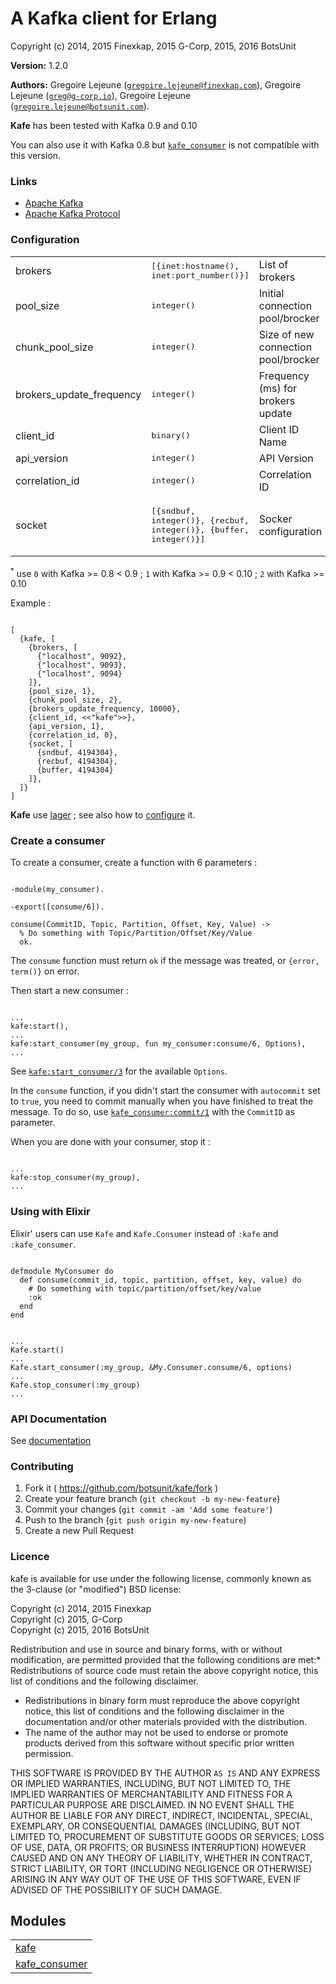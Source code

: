 

# A Kafka client for Erlang #

Copyright (c) 2014, 2015 Finexkap, 2015 G-Corp, 2015, 2016 BotsUnit

__Version:__ 1.2.0

__Authors:__ Gregoire Lejeune ([`gregoire.lejeune@finexkap.com`](mailto:gregoire.lejeune@finexkap.com)), Gregoire Lejeune ([`greg@g-corp.io`](mailto:greg@g-corp.io)), Gregoire Lejeune ([`gregoire.lejeune@botsunit.com`](mailto:gregoire.lejeune@botsunit.com)).

__Kafe__ has been tested with Kafka 0.9 and 0.10

You can also use it with Kafka 0.8 but [`kafe_consumer`](kafe_consumer.md) is not compatible with this version.


### Links ###
* [Apache Kafka](http://kafka.apache.org)
* [Apache Kafka Protocol](https://cwiki.apache.org/confluence/display/KAFKA/A+Guide+To+The+Kafka+Protocol)



### Configuration ###


<table width="100%" border="0" summary="configuration">
<tr><td>brokers</td><td><tt>[{inet:hostname(), inet:port_number()}]</tt></td><td>List of brokers</td><td><tt>[{"localhost", 9092}]</tt></td></tr>
<tr><td>pool_size</td><td><tt>integer()</tt></td><td>Initial connection pool/brocker</td><td><tt>5</tt></td></tr>
<tr><td>chunk_pool_size</td><td><tt>integer()</tt></td><td>Size of new connection pool/brocker</td><td><tt>10</tt></td></tr>
<tr><td>brokers_update_frequency</td><td><tt>integer()</tt></td><td>Frequency (ms) for brokers update</td><td><tt>60000</tt></td></tr>
<tr><td>client_id</td><td><tt>binary()</tt></td><td>Client ID Name</td><td><tt><<"kafe">></tt></td></tr>
<tr><td>api_version</td><td><tt>integer()</tt></td><td>API Version</td><td><tt>1<sup>*</sup></tt></td></tr>
<tr><td>correlation_id</td><td><tt>integer()</tt></td><td>Correlation ID</td><td><tt>0</tt></td></tr>
<tr><td>socket</td><td><tt>[{sndbuf, integer()}, {recbuf, integer()}, {buffer, integer()}]</tt></td><td>Socker configuration</td><td><tt>[{sndbuf, 4194304}, {recbuf, 4194304}, {buffer, 4194304}]</tt></td></tr>
</table>


<sup>*</sup>
 use `0` with Kafka >= 0.8 < 0.9 ; `1` with Kafka >= 0.9 < 0.10 ; `2` with Kafka >= 0.10

Example :

```

[
  {kafe, [
    {brokers, [
      {"localhost", 9092},
      {"localhost", 9093},
      {"localhost", 9094}
    ]},
    {pool_size, 1},
    {chunk_pool_size, 2},
    {brokers_update_frequency, 10000},
    {client_id, <<"kafe">>},
    {api_version, 1},
    {correlation_id, 0},
    {socket, [
      {sndbuf, 4194304},
      {recbuf, 4194304},
      {buffer, 4194304}
    ]},
  ]}
]

```

__Kafe__ use [lager](https://github.com/basho/lager) ; see also how to [configure](https://github.com/basho/lager#configuration) it.


### Create a consumer ###

To create a consumer, create a function with 6 parameters :

```

-module(my_consumer).

-export([consume/6]).

consume(CommitID, Topic, Partition, Offset, Key, Value) ->
  % Do something with Topic/Partition/Offset/Key/Value
  ok.

```

The `consume` function must return `ok` if the message was treated, or `{error, term()}` on error.

Then start a new consumer :

```

...
kafe:start(),
...
kafe:start_consumer(my_group, fun my_consumer:consume/6, Options),
...

```

See [`kafe:start_consumer/3`](kafe.md#start_consumer-3) for the available `Options`.

In the `consume` function, if you didn't start the consumer with `autocommit` set to `true`, you need to commit manually when you
have finished to treat the message. To do so, use [`kafe_consumer:commit/1`](kafe_consumer.md#commit-1) with the `CommitID` as parameter.

When you are done with your consumer, stop it :

```

...
kafe:stop_consumer(my_group),
...

```


### Using with Elixir ###

Elixir' users can use `Kafe` and `Kafe.Consumer` instead of `:kafe` and `:kafe_consumer`.

```

defmodule MyConsumer do
  def consume(commit_id, topic, partition, offset, key, value) do
    # Do something with topic/partition/offset/key/value
    :ok
  end
end

```

```

...
Kafe.start()
...
Kafe.start_consumer(:my_group, &My.Consumer.consume/6, options)
...
Kafe.stop_consumer(:my_group)
...

```


### API Documentation ###

See [documentation](.)


### Contributing ###
1. Fork it ( https://github.com/botsunit/kafe/fork )
1. Create your feature branch (`git checkout -b my-new-feature`)
1. Commit your changes (`git commit -am 'Add some feature'`)
1. Push to the branch (`git push origin my-new-feature`)
1. Create a new Pull Request



### Licence ###

kafe is available for use under the following license, commonly known as the 3-clause (or "modified") BSD license:

Copyright (c) 2014, 2015 Finexkap<br />
Copyright (c) 2015, G-Corp<br />
Copyright (c) 2015, 2016 BotsUnit<br />

Redistribution and use in source and binary forms, with or without modification, are permitted provided that the following conditions are met:* Redistributions of source code must retain the above copyright notice, this list of conditions and the following disclaimer.
* Redistributions in binary form must reproduce the above copyright notice, this list of conditions and the following disclaimer in the documentation and/or other materials provided with the distribution.
* The name of the author may not be used to endorse or promote products derived from this software without specific prior written permission.



THIS SOFTWARE IS PROVIDED BY THE AUTHOR `AS IS` AND ANY EXPRESS OR IMPLIED WARRANTIES, INCLUDING, BUT NOT LIMITED TO, THE IMPLIED WARRANTIES OF MERCHANTABILITY AND FITNESS FOR A PARTICULAR PURPOSE ARE DISCLAIMED. IN NO EVENT SHALL THE AUTHOR BE LIABLE FOR ANY DIRECT, INDIRECT, INCIDENTAL, SPECIAL, EXEMPLARY, OR CONSEQUENTIAL DAMAGES (INCLUDING, BUT NOT LIMITED TO, PROCUREMENT OF SUBSTITUTE GOODS OR SERVICES; LOSS OF USE, DATA, OR PROFITS; OR BUSINESS INTERRUPTION) HOWEVER CAUSED AND ON ANY THEORY OF LIABILITY, WHETHER IN CONTRACT, STRICT LIABILITY, OR TORT (INCLUDING NEGLIGENCE OR OTHERWISE) ARISING IN ANY WAY OUT OF THE USE OF THIS SOFTWARE, EVEN IF ADVISED OF THE POSSIBILITY OF SUCH DAMAGE.


## Modules ##


<table width="100%" border="0" summary="list of modules">
<tr><td><a href="kafe.md" class="module">kafe</a></td></tr>
<tr><td><a href="kafe_consumer.md" class="module">kafe_consumer</a></td></tr></table>

